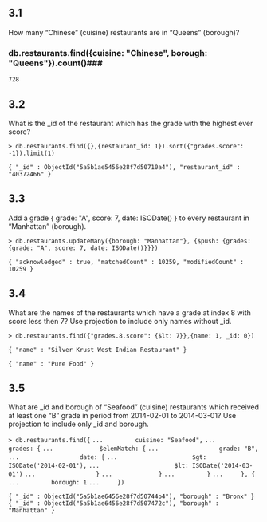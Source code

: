 ## 3.1 ##
How many “Chinese” (cuisine) restaurants are in “Queens” (borough)?

### db.restaurants.find({cuisine: "Chinese", borough: "Queens"}).count()###

```728```

## 3.2 ##
What is the _id of the restaurant which has the grade with the highest ever score?

```> db.restaurants.find({},{restaurant_id: 1}).sort({"grades.score": -1}).limit(1)```

```{ "_id" : ObjectId("5a5b1ae5456e28f7d50710a4"), "restaurant_id" : "40372466" }```

## 3.3 ##
Add a grade { grade: "A", score: 7, date: ISODate() } to every restaurant in “Manhattan” (borough).

```> db.restaurants.updateMany({borough: "Manhattan"}, {$push: {grades: {grade: "A", score: 7, date: ISODate()}}})```

```{ "acknowledged" : true, "matchedCount" : 10259, "modifiedCount" : 10259 }```

## 3.4 ##
What are the names of the restaurants which have a grade at index 8 with score less then 7? Use projection to include only names 
without _id.

```> db.restaurants.find({"grades.8.score": {$lt: 7}},{name: 1, _id: 0})```

```{ "name" : "Silver Krust West Indian Restaurant" }```

```{ "name" : "Pure Food" }```

## 3.5 ##
What are _id and borough of “Seafood” (cuisine) restaurants which received at least one “B” grade in period from 2014-02-01 to 
2014-03-01? Use projection to include only _id and borough.

```> db.restaurants.find({```
```...         cuisine: "Seafood",```
```...         grades: {```
```...             $elemMatch: {```
```...                 grade: "B",```
```...                 date: {```
```...                     $gt: ISODate('2014-02-01'),```
```...                     $lt: ISODate('2014-03-01')```
```...                 }```
```...             }```
```...         }```
```...     }, {```
```...         borough: 1```
```...     })```

```{ "_id" : ObjectId("5a5b1ae6456e28f7d50744b4"), "borough" : "Bronx" }```
```{ "_id" : ObjectId("5a5b1ae6456e28f7d507472c"), "borough" : "Manhattan" }```
